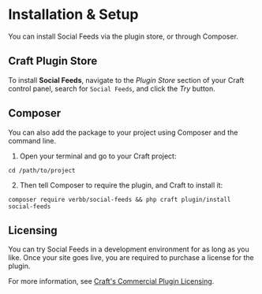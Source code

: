 # Installation & Setup
You can install Social Feeds via the plugin store, or through Composer.

## Craft Plugin Store
To install **Social Feeds**, navigate to the _Plugin Store_ section of your Craft control panel, search for `Social Feeds`, and click the _Try_ button.

## Composer
You can also add the package to your project using Composer and the command line.

1. Open your terminal and go to your Craft project:
```shell
cd /path/to/project
```

2. Then tell Composer to require the plugin, and Craft to install it:
```shell
composer require verbb/social-feeds && php craft plugin/install social-feeds
```

## Licensing
You can try Social Feeds in a development environment for as long as you like. Once your site goes live, you are required to purchase a license for the plugin.

For more information, see [Craft's Commercial Plugin Licensing](https://craftcms.com/docs/4.x/plugins.html#commercial-plugin-licensing).

